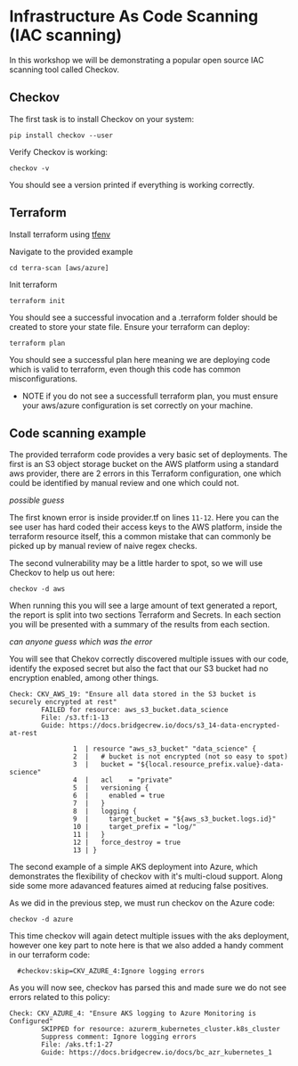 # Infrastructure As Code Scanning (IAC scanning)

In this workshop we will be demonstrating a popular open source IAC scanning tool called Checkov. 

## Checkov

The first task is to install Checkov on your system:
```
pip install checkov --user
```

Verify Checkov is working:
```
checkov -v
```
You should see a version printed if everything is working correctly.

## Terraform

Install terraform using [tfenv](https://github.com/tfutils/tfenv)

Navigate to the provided example
```
cd terra-scan [aws/azure]
```

Init terraform
```
terraform init
```

You should see a successful invocation and a .terraform folder should be created to store your state file.
Ensure your terraform can deploy:
```
terraform plan
```

You should see a successful plan here meaning we are deploying code which is valid to terraform, even though this code has common misconfigurations.

* NOTE if you do not see a successfull terraform plan, you must ensure your aws/azure configuration is set correctly on your machine.



## Code scanning example

The provided terraform code provides a very basic set of deployments. The first is an S3 object storage bucket on the AWS platform using a standard aws provider, there are 2 errors in this Terraform configuration, one which could be identified by manual review and one which could not.

*possible guess*

The first known error is inside provider.tf on lines `11-12`. Here you can the see user has hard coded their access keys to the AWS platform, inside the terraform resource itself, this a common mistake that can commonly be picked up by manual review of naive regex checks.

The second vulnerability may be a little harder to spot, so we will use Checkov to help us out here:
```
checkov -d aws
```

When running this you will see a large amount of text generated a report, the report is split into two sections Terraform and Secrets. In each section you will be presented with a summary of the results from each section.

*can anyone guess which was the error*

You will see that Chekov correctly discovered multiple issues with our code, identify the exposed secret but also the fact that our S3 bucket had no encryption enabled, among other things.

```
Check: CKV_AWS_19: "Ensure all data stored in the S3 bucket is securely encrypted at rest"
        FAILED for resource: aws_s3_bucket.data_science
        File: /s3.tf:1-13
        Guide: https://docs.bridgecrew.io/docs/s3_14-data-encrypted-at-rest

                1  | resource "aws_s3_bucket" "data_science" {
                2  |   # bucket is not encrypted (not so easy to spot)
                3  |   bucket = "${local.resource_prefix.value}-data-science"
                4  |   acl    = "private"
                5  |   versioning {
                6  |     enabled = true
                7  |   }
                8  |   logging {
                9  |     target_bucket = "${aws_s3_bucket.logs.id}"
                10 |     target_prefix = "log/"
                11 |   }
                12 |   force_destroy = true
                13 | }
```

The second example of a simple AKS deployment into Azure, which demonstrates the flexibility of checkov with it's multi-cloud support. Along side some more adavanced features aimed at reducing false positives.

As we did in the previous step, we must run checkov on the Azure code:
```
checkov -d azure
```
This time checkov will again detect multiple issues with the aks deployment, however one key part to note here is that we also added a handy comment in our terraform code:

```
  #checkov:skip=CKV_AZURE_4:Ignore logging errors
```

As you will now see, checkov has parsed this and made sure we do not see errors related to this policy:

```
Check: CKV_AZURE_4: "Ensure AKS logging to Azure Monitoring is Configured"
        SKIPPED for resource: azurerm_kubernetes_cluster.k8s_cluster
        Suppress comment: Ignore logging errors
        File: /aks.tf:1-27
        Guide: https://docs.bridgecrew.io/docs/bc_azr_kubernetes_1
```